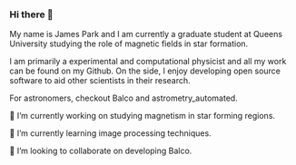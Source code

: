 ### Hi there 👋
My name is James Park and I am currently a graduate student at Queens University studying the role of magnetic fields in star formation.

I am primarily a experimental and computational physicist and all my work can be found on my Github. On the side, I enjoy developing open source software to aid other scientists in their research.

For astronomers, checkout Balco and astrometry_automated.

🔭 I’m currently working on studying magnetism in star forming regions.

🌱 I’m currently learning image processing techniques.

👯 I’m looking to collaborate on developing Balco.
